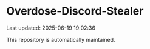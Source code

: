 # Overdose-Discord-Stealer

Last updated: 2025-06-19 19:02:36

This repository is automatically maintained.
